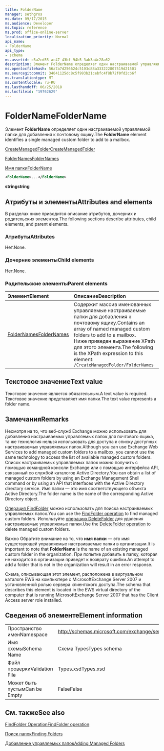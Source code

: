 ```yaml
---
title: FolderName
manager: sethgros
ms.date: 09/17/2015
ms.audience: Developer
ms.topic: reference
ms.prod: office-online-server
localization_priority: Normal
api_name:
- FolderName
api_type:
- schema
ms.assetid: c5a2cd55-ac47-43bf-94b5-3ab3a4c28a62
description: Элемент FolderName определяет один настраиваемой управляемой папки для добавления к почтовому ящику.
ms.openlocfilehash: 56a7a7d256624c5103c88a333222807519d21501
ms.sourcegitcommit: 34041125dc8c5f993b21cebfc4f8b72f0fd2cb6f
ms.translationtype: MT
ms.contentlocale: ru-RU
ms.lasthandoff: 06/25/2018
ms.locfileid: "19762629"
---
```

# <a name="foldername"></a><span data-ttu-id="59313-103">FolderName</span><span class="sxs-lookup"><span data-stu-id="59313-103">FolderName</span></span>

<span data-ttu-id="59313-104">Элемент **FolderName** определяет один настраиваемой управляемой папки для добавления к почтовому ящику.</span><span class="sxs-lookup"><span data-stu-id="59313-104">The **FolderName** element identifies a single managed custom folder to add to a mailbox.</span></span> 
  
[<span data-ttu-id="59313-105">CreateManagedFolder</span><span class="sxs-lookup"><span data-stu-id="59313-105">CreateManagedFolder</span></span>](createmanagedfolder.md)
  
[<span data-ttu-id="59313-106">FolderNames</span><span class="sxs-lookup"><span data-stu-id="59313-106">FolderNames</span></span>](foldernames.md)
  
[<span data-ttu-id="59313-107">Имя папки</span><span class="sxs-lookup"><span data-stu-id="59313-107">FolderName</span></span>](foldername.md)
  
```xml
<FolderName>...</FolderName>
```

 <span data-ttu-id="59313-108">**string**</span><span class="sxs-lookup"><span data-stu-id="59313-108">**string**</span></span>
## <a name="attributes-and-elements"></a><span data-ttu-id="59313-109">Атрибуты и элементы</span><span class="sxs-lookup"><span data-stu-id="59313-109">Attributes and elements</span></span>

<span data-ttu-id="59313-110">В разделах ниже приводится описание атрибутов, дочерних и родительских элементов.</span><span class="sxs-lookup"><span data-stu-id="59313-110">The following sections describe attributes, child elements, and parent elements.</span></span>
  
### <a name="attributes"></a><span data-ttu-id="59313-111">Атрибуты</span><span class="sxs-lookup"><span data-stu-id="59313-111">Attributes</span></span>

<span data-ttu-id="59313-112">Нет.</span><span class="sxs-lookup"><span data-stu-id="59313-112">None.</span></span>
  
### <a name="child-elements"></a><span data-ttu-id="59313-113">Дочерние элементы</span><span class="sxs-lookup"><span data-stu-id="59313-113">Child elements</span></span>

<span data-ttu-id="59313-114">Нет.</span><span class="sxs-lookup"><span data-stu-id="59313-114">None.</span></span>
  
### <a name="parent-elements"></a><span data-ttu-id="59313-115">Родительские элементы</span><span class="sxs-lookup"><span data-stu-id="59313-115">Parent elements</span></span>

|<span data-ttu-id="59313-116">**Элемент**</span><span class="sxs-lookup"><span data-stu-id="59313-116">**Element**</span></span>|<span data-ttu-id="59313-117">**Описание**</span><span class="sxs-lookup"><span data-stu-id="59313-117">**Description**</span></span>|
|:-----|:-----|
|[<span data-ttu-id="59313-118">FolderNames</span><span class="sxs-lookup"><span data-stu-id="59313-118">FolderNames</span></span>](foldernames.md) <br/> |<span data-ttu-id="59313-119">Содержит массив именованных управляемые настраиваемые папки для добавления к почтовому ящику.</span><span class="sxs-lookup"><span data-stu-id="59313-119">Contains an array of named managed custom folders to add to a mailbox.</span></span>  <br/> <span data-ttu-id="59313-120">Ниже приведен выражение XPath для этого элемента.</span><span class="sxs-lookup"><span data-stu-id="59313-120">The following is the XPath expression to this element:</span></span>  <br/>  `/CreateManagedFolder/FolderNames` <br/> |
   
## <a name="text-value"></a><span data-ttu-id="59313-121">Текстовое значение</span><span class="sxs-lookup"><span data-stu-id="59313-121">Text value</span></span>

<span data-ttu-id="59313-122">Текстовое значение является обязательным.</span><span class="sxs-lookup"><span data-stu-id="59313-122">A text value is required.</span></span> <span data-ttu-id="59313-123">Текстовое значение представляет имя папки.</span><span class="sxs-lookup"><span data-stu-id="59313-123">The text value represents a folder name.</span></span>
  
## <a name="remarks"></a><span data-ttu-id="59313-124">Замечания</span><span class="sxs-lookup"><span data-stu-id="59313-124">Remarks</span></span>

<span data-ttu-id="59313-125">Несмотря на то, что веб-служб Exchange можно использовать для добавления настраиваемых управляемых папок для почтового ящика, та же технология нельзя использовать для доступа к списку доступных настраиваемых управляемых папок.</span><span class="sxs-lookup"><span data-stu-id="59313-125">Although you can use Exchange Web Services to add managed custom folders to a mailbox, you cannot use the same technology to access the list of available managed custom folders.</span></span> <span data-ttu-id="59313-126">Список настраиваемых управляемых папок можно получить с помощью командной консоли Exchange или с помощью интерфейса API, связанный со службой каталогов Active Directory.</span><span class="sxs-lookup"><span data-stu-id="59313-126">You can obtain a list of managed custom folders by using an Exchange Management Shell command or by using an API that interfaces with the Active Directory directory service.</span></span> <span data-ttu-id="59313-127">Имя папки — это имя соответствующего объекта Active Directory.</span><span class="sxs-lookup"><span data-stu-id="59313-127">The folder name is the name of the corresponding Active Directory object.</span></span>
  
<span data-ttu-id="59313-128">[Операция FindFolder](findfolder-operation.md) можно использовать для поиска настраиваемых управляемых папок.</span><span class="sxs-lookup"><span data-stu-id="59313-128">You can use the [FindFolder operation](findfolder-operation.md) to find managed custom folders.</span></span> <span data-ttu-id="59313-129">Используйте [операцию DeleteFolder](deletefolder-operation.md) для удаления настраиваемые управляемые папки.</span><span class="sxs-lookup"><span data-stu-id="59313-129">Use the [DeleteFolder operation](deletefolder-operation.md) to delete managed custom folders.</span></span> 
  
<span data-ttu-id="59313-130">Важно Обратите внимание на то, что **имя папки** — это имя существующей управляемые настраиваемые папки в организации.</span><span class="sxs-lookup"><span data-stu-id="59313-130">It is important to note that **FolderName** is the name of an existing managed custom folder in the organization.</span></span> <span data-ttu-id="59313-131">При попытке добавить в папку, которая не находится в организации приведет к возврату ошибки.</span><span class="sxs-lookup"><span data-stu-id="59313-131">An attempt to add a folder that is not in the organization will result in an error response.</span></span> 
  
<span data-ttu-id="59313-132">Схема, описывающая этот элемент, расположена в виртуальном каталоге EWS на компьютере с MicrosoftExchange Server 2007 и установленной ролью сервера клиентского доступа.</span><span class="sxs-lookup"><span data-stu-id="59313-132">The schema that describes this element is located in the EWS virtual directory of the computer that is running MicrosoftExchange Server 2007 that has the Client Access server role installed.</span></span>
  
## <a name="element-information"></a><span data-ttu-id="59313-133">Сведения об элементе</span><span class="sxs-lookup"><span data-stu-id="59313-133">Element information</span></span>

|||
|:-----|:-----|
|<span data-ttu-id="59313-134">Пространство имен</span><span class="sxs-lookup"><span data-stu-id="59313-134">Namespace</span></span>  <br/> |http://schemas.microsoft.com/exchange/services/2006/types  <br/> |
|<span data-ttu-id="59313-135">Имя схемы</span><span class="sxs-lookup"><span data-stu-id="59313-135">Schema Name</span></span>  <br/> |<span data-ttu-id="59313-136">Схема Types</span><span class="sxs-lookup"><span data-stu-id="59313-136">Types schema</span></span>  <br/> |
|<span data-ttu-id="59313-137">Файл проверки</span><span class="sxs-lookup"><span data-stu-id="59313-137">Validation File</span></span>  <br/> |<span data-ttu-id="59313-138">Types.xsd</span><span class="sxs-lookup"><span data-stu-id="59313-138">Types.xsd</span></span>  <br/> |
|<span data-ttu-id="59313-139">Может быть пустым</span><span class="sxs-lookup"><span data-stu-id="59313-139">Can be Empty</span></span>  <br/> |<span data-ttu-id="59313-140">False</span><span class="sxs-lookup"><span data-stu-id="59313-140">False</span></span>  <br/> |
   
## <a name="see-also"></a><span data-ttu-id="59313-141">См. также</span><span class="sxs-lookup"><span data-stu-id="59313-141">See also</span></span>



[<span data-ttu-id="59313-142">FindFolder Operation</span><span class="sxs-lookup"><span data-stu-id="59313-142">FindFolder operation</span></span>](findfolder-operation.md)


[<span data-ttu-id="59313-143">Поиск папок</span><span class="sxs-lookup"><span data-stu-id="59313-143">Finding Folders</span></span>](http://msdn.microsoft.com/library/9124d868-017a-43f0-b915-5c0082cacec9%28Office.15%29.aspx)
  
[<span data-ttu-id="59313-144">Добавление управляемых папок</span><span class="sxs-lookup"><span data-stu-id="59313-144">Adding Managed Folders</span></span>](http://msdn.microsoft.com/library/846658c6-7043-40fb-8439-19f97c2a967f%28Office.15%29.aspx)

